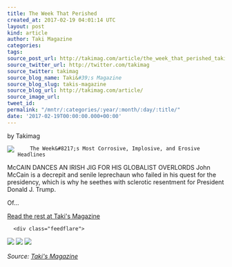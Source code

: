 ```yaml
---
title: The Week That Perished
created_at: 2017-02-19 04:01:14 UTC
layout: post
kind: article
author: Taki Magazine
categories: 
tags: 
source_post_url: http://takimag.com/article/the_week_that_perished_takimag_february_19_2017
source_twitter_url: http://twitter.com/takimag
source_twitter: takimag
source_blog_name: Taki&#39;s Magazine
source_blog_slug: takis-magazine
source_blog_url: http://takimag.com/article/
source_image_url: 
tweet_id: 
permalink: "/mntr/:categories/:year/:month/:day/:title/"
date: '2017-02-19T00:00:00.000+00:00'
---
```

by Takimag<br />
	  

<img src="http://takimag.com/images/uploads/McCain_Wikimedia.png" style="float:left;margin-right:8px;"/>
	






	
		The Week&#8217;s Most Corrosive, Implosive, and Erosive Headlines


McCAIN DANCES AN IRISH JIG FOR HIS GLOBALIST OVERLORDS
John McCain is a decrepit and senile leprechaun who failed in his quest for the presidency, which is why he seethes with sclerotic resentment for President Donald J. Trump.

Of...
	<p><a href="http://takimag.com/article/the_week_that_perished_takimag_february_19_2017">Read the rest at Taki's Magazine</a></p>
						
	  
	  
	  
	  <div class="feedflare">
<a href="http://feeds.feedburner.com/~ff/takimag?a=EGClH_OIRlI:md9VIIeuPkQ:yIl2AUoC8zA"><img src="http://feeds.feedburner.com/~ff/takimag?d=yIl2AUoC8zA" border="0"></img></a> <a href="http://feeds.feedburner.com/~ff/takimag?a=EGClH_OIRlI:md9VIIeuPkQ:qj6IDK7rITs"><img src="http://feeds.feedburner.com/~ff/takimag?d=qj6IDK7rITs" border="0"></img></a> <a href="http://feeds.feedburner.com/~ff/takimag?a=EGClH_OIRlI:md9VIIeuPkQ:gIN9vFwOqvQ"><img src="http://feeds.feedburner.com/~ff/takimag?i=EGClH_OIRlI:md9VIIeuPkQ:gIN9vFwOqvQ" border="0"></img></a>
</div><img src="http://feeds.feedburner.com/~r/takimag/~4/EGClH_OIRlI" height="1" width="1" alt=""/><div class="">
    <i>Source: <a href="http://takimag.com/article/">Taki&#39;s Magazine</a></i>
</div>
